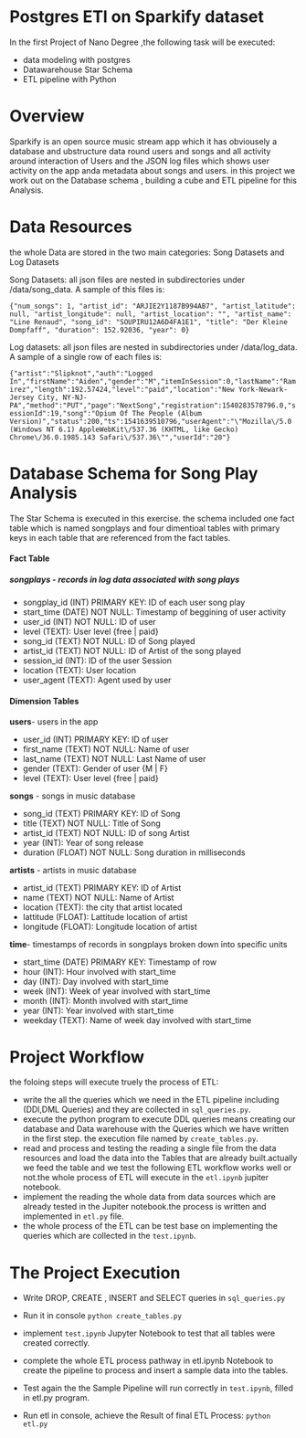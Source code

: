 # Postgres ETl on Sparkify dataset
 
 In the first Project of Nano Degree ,the following task will be executed:
 - data modeling with postgres 
 - Datawarehouse Star Schema  
 - ETL pipeline with Python

# Overview
 
 Sparkify is an open source music stream app which it has obviousely a database and ubstructure data round users and songs and all activity around interaction of Users and the JSON log files which shows user activity on the app anda metadata about songs and users.
 in this project we work out on the Database schema , building a cube and ETL pipeline for this Analysis.

# Data Resources

 the whole Data are stored  in the two main categories: Song Datasets and Log Datasets
 
 Song Datasets: all json files are nested in subdirectories under /data/song_data. A sample of   this files is:
 
 ```{"num_songs": 1, "artist_id": "ARJIE2Y1187B994AB7", "artist_latitude": null, "artist_longitude": null, "artist_location": "", "artist_name": "Line Renaud", "song_id": "SOUPIRU12A6D4FA1E1", "title": "Der Kleine Dompfaff", "duration": 152.92036, "year": 0}```
 
 Log datasets: all json files are nested in subdirectories under /data/log_data. A sample of a single row of each files is:
 
```{"artist":"Slipknot","auth":"Logged In","firstName":"Aiden","gender":"M","itemInSession":0,"lastName":"Ramirez","length":192.57424,"level":"paid","location":"New York-Newark-Jersey City, NY-NJ-PA","method":"PUT","page":"NextSong","registration":1540283578796.0,"sessionId":19,"song":"Opium Of The People (Album Version)","status":200,"ts":1541639510796,"userAgent":"\"Mozilla\/5.0 (Windows NT 6.1) AppleWebKit\/537.36 (KHTML, like Gecko) Chrome\/36.0.1985.143 Safari\/537.36\"","userId":"20"}```

# Database Schema for Song Play Analysis

The Star Schema is executed in this exercise. the schema included one fact table which is named songplays and four dimentioal tables with primary keys in each table that are referenced from the fact tables.


#### Fact Table
##### songplays - records in log data associated with song plays 
- songplay_id (INT) PRIMARY KEY: ID of each user song play
- start_time (DATE) NOT NULL: Timestamp of beggining of user activity
- user_id (INT) NOT NULL: ID of user
- level (TEXT): User level {free | paid}
- song_id (TEXT) NOT NULL: ID of Song played
- artist_id (TEXT) NOT NULL: ID of Artist of the song played
- session_id (INT): ID of the user Session
- location (TEXT): User location
- user_agent (TEXT): Agent used by user 

#### Dimension Tables

**users**- users in the app
- user_id (INT) PRIMARY KEY: ID of user
- first_name (TEXT) NOT NULL: Name of user
- last_name (TEXT) NOT NULL: Last Name of user
- gender (TEXT): Gender of user {M | F}
- level (TEXT): User level {free | paid}

**songs** - songs in music database
- song_id (TEXT) PRIMARY KEY: ID of Song
- title (TEXT) NOT NULL: Title of Song
- artist_id (TEXT) NOT NULL: ID of song Artist
- year (INT): Year of song release
- duration (FLOAT) NOT NULL: Song duration in milliseconds

**artists** - artists in music database
- artist_id (TEXT) PRIMARY KEY: ID of Artist
- name (TEXT) NOT NULL: Name of Artist
- location (TEXT): the city that artist located
- lattitude (FLOAT): Lattitude location of artist
- longitude (FLOAT): Longitude location of artist

**time**- timestamps of records in songplays broken down into specific units
- start_time (DATE) PRIMARY KEY: Timestamp of row
- hour (INT): Hour involved with start_time
- day (INT): Day involved  with  start_time
- week (INT): Week of year involved  with start_time
- month (INT): Month involved  with start_time
- year (INT): Year involved  with start_time
- weekday (TEXT): Name of week day involved  with start_time


# Project Workflow
 
 the foloing steps will execute truely the process of ETL:
 - write the all the queries which we need in the ETL pipeline including (DDl,DML Queries) and they are collected  in `sql_queries.py`.
 - execute the python program to execute DDL queries means creating our database and Data warehouse with the Queries which we have written in the first step. the execution file named by `create_tables.py`.
 - read and process and testing the reading a single file from the data resources and load the data into the Tables that are already built.actually we feed the table and we test the following ETL workflow works well or not.the whole process of ETL will execute in the `etl.ipynb` jupiter notebook.
 - implement the reading the whole data from data sources which are already tested in the Jupiter notebook.the process is written and implemented in `etl.py` file.
 - the whole process of the ETL can be test base on implementing the queries which are collected in the `test.ipynb`.
  
 # The Project Execution 
 
- Write DROP, CREATE , INSERT and SELECT queries  in ```sql_queries.py```

- Run it in console ```python create_tables.py```
- implement ```test.ipynb``` Jupyter Notebook to test that all tables were created correctly.
- complete the whole ETL process pathway in etl.ipynb Notebook to create the  pipeline to process and insert a sample data into the tables.
- Test again the the Sample Pipeline will run correctly in ```test.ipynb```, filled in etl.py program.
- Run etl in console, achieve the Result of final ETL Process: ```python etl.py```
